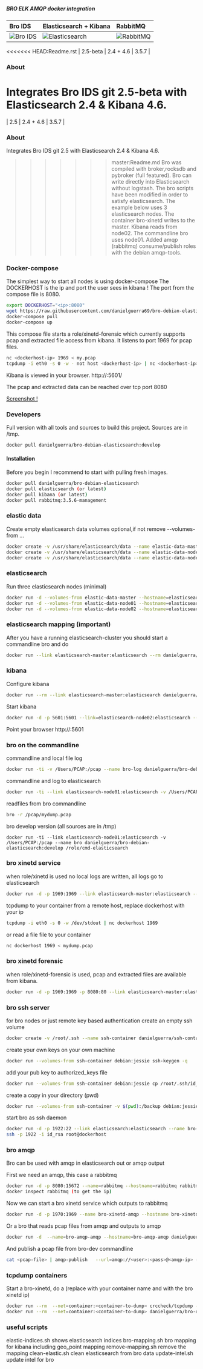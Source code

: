 ##### BRO ELK AMQP docker integration

|  Bro IDS   |  Elasticsearch + Kibana | RabbitMQ   |
| :--- | :--- | :--- |
| ![Bro IDS](https://www.bro.org/images/bro-eyes.png) | ![Elasticsearch](https://www.runabove.com/images/apps/elasticsearch-and-kibana.png) | ![RabbitMQ](https://www.rabbitmq.com/img/rabbitmq_logo_strap.png) |
<<<<<<< HEAD:Readme.rst
|  2.5-beta   |  2.4 + 4.6 | 3.5.7  |

### About

Integrates Bro IDS git 2.5-beta with Elasticsearch 2.4 & Kibana 4.6.
=======
|  2.5   |  2.4 + 4.6 | 3.5.7  |

### About

Integrates Bro IDS git 2.5 with Elasticsearch 2.4 & Kibana 4.6.
>>>>>>> master:Readme.md
Bro was compiled with broker,rocksdb and pybroker (full featured).
Bro can write directly into Elasticsearch without logstash.
The bro scripts have been modified in order to satisfy elasticsearch.
The example below uses 3 elasticsearch nodes. The container bro-xinetd
writes to the master. Kibana reads from node02. The commandline bro uses
node01.
Added amqp (rabbitmq) consume/publish roles with the debian amqp-tools.

### Docker-compose

The simplest way to start all nodes is using docker-compose
The DOCKERHOST is the ip and port the user sees in kibana !
The port from the compose file is 8080.
```bash
export DOCKERHOST="<ip>:8080"
wget https://raw.githubusercontent.com/danielguerra69/bro-debian-elasticsearch/master/docker-compose.yml
docker-compose pull
docker-compose up
```
This compose file starts a role/xinetd-forensic which currently supports pcap and extracted file access from kibana.
It listens to port 1969 for pcap files.
```bash
nc <dockerhost-ip> 1969 < my.pcap
tcpdump -i eth0 -s 0 -w - not host <dockerhost-ip> | nc <dockerhost-ip> 1969
```
Kibana is viewed in your browser.
http://<dockerhost-ip>:5601/

The pcap and extracted data can be reached over tcp port 8080

[Screenshot !](https://raw.githubusercontent.com/danielguerra69/bro-debian-elasticsearch/master/bro-kibana.gif)


### Developers

Full version with all tools and sources to build this project.
Sources are in /tmp.
```bash
docker pull danielguerra/bro-debian-elasticsearch:develop
```

#### Installation

Before you begin I recommend to start with pulling fresh images.
```bash
docker pull danielguerra/bro-debian-elasticsearch
docker pull elasticsearch (or latest)
docker pull kibana (or latest)
docker pull rabbitmq:3.5.6-management
```
### elastic data

Create empty elasticsearch data volumes
optional,if not remove --volumes-from ...
```bash
docker create -v /usr/share/elasticsearch/data --name elastic-data-master danielguerra/empty-elastic-data /bin/true
docker create -v /usr/share/elasticsearch/data --name elastic-data-node01 danielguerra/empty-elastic-data /bin/true
docker create -v /usr/share/elasticsearch/data --name elastic-data-node02 danielguerra/empty-elastic-data /bin/true
```

### elasticsearch

Run three elasticsearch nodes (minimal)
```bash
docker run -d --volumes-from elastic-data-master --hostname=elasticsearch-master  --name elasticsearch-master  elasticsearch -Des.network.bind_host=elasticsearch-master --cluster.name=bro --node.name=elasticsearch-master --discovery.zen.ping.multicast.enabled=false --network.host=elasticsearch-master
docker run -d --volumes-from elastic-data-node01 --hostname=elasticsearch-node01  --name elasticsearch-node01  --link=elasticsearch-master:master elasticsearch -Des.network.bind_host=elasticsearch-node01 --cluster.name=bro --node.name=elasticsearch-node01 --discovery.zen.ping.unicast.hosts=master:9300  --network.host=elasticsearch-node01
docker run -d --volumes-from elastic-data-node02 --hostname=elasticsearch-node02  --name elasticsearch-node02  --link=elasticsearch-master:master elasticsearch -Des.network.bind_host=elasticsearch-node02 --cluster.name=bro --node.name=elasticsearch-node02 --discovery.zen.ping.unicast.hosts=master:9300  --network.host=elasticsearch-node02
```

### elasticsearch mapping (important)

After you have a running elasticsearch-cluster you should start a commandline bro and do
```bash
docker run --link elasticsearch-master:elasticsearch --rm danielguerra/bro-debian-elasticsearch /scripts/bro-mapping.sh
```

### kibana

Configure kibana
```bash
docker run --rm --link elasticsearch-master:elasticsearch danielguerra/bro-kibana-config
```

Start kibana
```bash
docker run -d -p 5601:5601 --link=elasticsearch-node02:elasticsearch --hostname=kibana --name kibana kibana
```
Point your browser http://<dockerhost>:5601

### bro on the commandline

commandline and local file log
```bash
docker run -ti -v /Users/PCAP:/pcap --name bro-log danielguerra/bro-debian-elasticsearch
```

commandline and log to elasticsearch
```bash
docker run -ti --link elasticsearch-node01:elasticsearch -v /Users/PCAP:/pcap --name bro danielguerra/bro-debian-elasticsearch /role/cmd-elasticsearch
```
readfiles from bro commandline

```bash
bro -r /pcap/mydump.pcap
```

bro develop version (all sources are in /tmp)
```
docker run -ti --link elasticsearch-node01:elasticsearch -v /Users/PCAP:/pcap --name bro danielguerra/bro-debian-elasticsearch:develop /role/cmd-elasticsearch
```

### bro xinetd service
when role/xinetd is used no local logs are written, all logs go to elasticsearch
```bash
docker run -d -p 1969:1969 --link elasticsearch-master:elasticsearch --name bro-xinetd --hostname bro-xinetd danielguerra/bro-debian-elasticsearch /role/xinetd-elasticsearch
```
tcpdump to your container from a remote host, replace dockerhost with your ip
```bash
tcpdump -i eth0 -s 0 -w /dev/stdout | nc dockerhost 1969
```
or read a file file to your container
```bash
nc dockerhost 1969 < mydump.pcap
```

### bro xinetd forensic
when role/xinetd-forensic is used, pcap and extracted files are available from kibana.
```bash
docker run -d -p 1969:1969 -p 8080:80 --link elasticsearch-master:elasticsearch --name bro-xinetd-forensic --hostname bro-xinetd-forensic danielguerra/bro-debian-elasticsearch /role/xinetd-forensic
```

### bro ssh server

for bro nodes or just remote key based authentication
create an empty ssh volume
```bash
docker create -v /root/.ssh --name ssh-container danielguerra/ssh-container /bin/true
```
create your own keys on your own machine
```bash
docker run --volumes-from ssh-container debian:jessie ssh-keygen -q
```
add your pub key to authorized_keys file
```bash
docker run --volumes-from ssh-container debian:jessie cp /root/.ssh/id_rsa.pub /root/.ssh/authorized_keys
```
create a copy in your directory (pwd)
```bash
docker run --volumes-from ssh-container -v $(pwd):/backup debian:jessie cp -R /root/.ssh/* /backup
```
start bro as ssh daemon
```bash
docker run -d -p 1922:22 --link elasticsearch:elasticsearch --name bro-dev danielguerra/bro-debian-elasticsearch /role/sshd
ssh -p 1922 -i id_rsa root@dockerhost
```

### bro amqp

Bro can be used with amqp in elasticsearch out or amqp output

First we need an amqp, this case a rabbitmq
```bash
docker run -d -p 8080:15672 --name=rabbitmq --hostname=rabbitmq rabbitmq:3.5.6-management
docker inspect rabbitmq (to get the ip)
```

Now we can start a bro xinetd service which outputs to rabbitmq
```bash
docker run -d -p 1970:1969 --name bro-xinetd-amqp --hostname bro-xinetd-amqp danielguerra/bro-debian-elasticsearch /role/xinetd-amqp

```

Or a bro that reads pcap files from amqp and outputs to amqp
```bash
docker run -d  --name=bro-amqp-amqp --hostname=bro-amqp-amqp danielguerra/bro-debian-elasticsearch /role/amqp-amqp <user> <pass> <ip> <queue> <user> <pass> <ip> <exchange>
```
And publish a pcap file from bro-dev commandline
```bash
cat <pcap-file> | amqp-publish   --url=amqp://<user>:<pass>@<amqp-ip> --exchange=<exchange>
```

### tcpdump containers

Start a bro-xinetd, do a (replace <container-to-dump> with your container name and <bro-xinetd-ip> with the bro xinetd ip)
```bash
docker run --rm  --net=container:<container-to-dump> crccheck/tcpdump -i eth0 -w - | nc <bro-xinetd-ip> 1969 &
docker run --rm  --net=container:<container-to-dump> danielguerra/bro-debian-elasticsearch:develop /role/dump-elasticsearch

```

### useful scripts

elastic-indices.sh shows elasticsearch indices
bro-mapping.sh bro mapping for kibana including geo_point mapping
remove-mapping.sh remove the mapping
clean-elastic.sh clean elasticsearch from bro data
update-intel.sh update intel for bro
